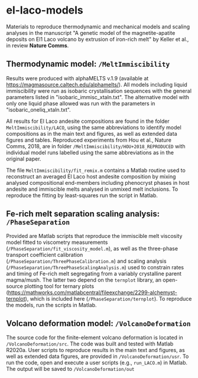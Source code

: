 # el-laco-models
Materials to reproduce thermodynamic and mechanical models and scaling analyses in the manuscript "A genetic model of the magnetite-apatite deposits on El1
Laco volcano by extrusion of iron-rich melt" by Keller et al., in review __Nature Comms__.

## Thermodynamic model: `/MeltImmiscibility`
Results were produced with alphaMELTS v.1.9 (available at https://magmasource.caltech.edu/alphamelts/). All models including liquid immiscibility were run as isobaric crystallisation sequences with the general parameters listed in "isobaric_immisc_xtaln.txt". The alternative model with only one liquid phase allowed was run with the parameters in "isobaric_oneliq_xtaln.txt".

All results for El Laco andesite compositions are found in the folder `MeltImmiscibility/LACO`, using the same abbreviations to identify model compositions as in the main text and figures, as well as extended data figures and tables. Reproduced experiments from Hou et al., Nature Comms, 2018, are in folder `/MeltImmiscibility/HOU+2018_REPRODUCED` with individual model runs labelled using the same abbreviations as in the original paper.

The file `MeltImmiscibility/fit_remix.m` contains a Matlab routine used to reconstruct an averaged El Laco host andesite composition by mixing analysed compositional end-members including phenocryst phases in host andesite and immiscible melts analysed in unmixed melt inclusions. To reproduce the fitting by least-squares run the script in Matlab.

## Fe-rich melt separation scaling analysis: `/PhaseSeparation`
Provided are Matlab scripts that reproduce the immiscible melt viscosity model fitted to viscometry measurements (`/PhaseSeparation/fit_viscosity_model.m`), as well as the three-phase transport coefficient calibration (`/PhaseSeparation/ThreePhaseCalibration.m`) and scaling analysis (`/PhaseSeparation/ThreePhaseScalingAnalysis.m`) used to constrain rates and timing of Fe-rich melt segregating from a variably crystalline parent magma/mush. The latter two depend on the `ternplot` library, an open-source plotting tool for ternary plots (https://mathworks.com/matlabcentral/fileexchange/2299-alchemyst-ternplot), which is included here (`/PhaseSeparation/ternplot`). To reproduce the models, run the scripts in Matlab. 

## Volcano deformation model: `/VolcanoDeformation`
The source code for the finite-element volcano deformation is located in `/VolcanoDeformation/src`. The code was built and tested with Matlab R2020a. User scripts to reproduce results in the main text and figures, as well as extended data figures, are provided in `/VolcanoDeformation/usr`. To run the code, open and execute a user scripts (e.g., `run_LACO.m`) in Matlab. The output will be saved to `/VolcanoDeformation/out`
